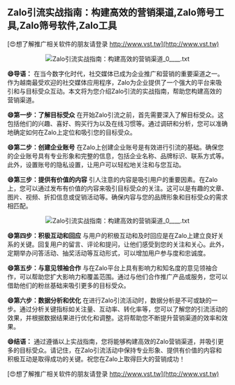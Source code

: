 ## **Zalo引流实战指南：构建高效的营销渠道,Zalo筛号工具,Zalo筛号软件,Zalo工具**

[😍想了解推广相关软件的朋友请登录 http://www.vst.tw](http://www.vst.tw)

 <center><img src="https://vst.tw/MP4/tuiguang/png/8.png" alt="Zalo引流实战指南：构建高效的营销渠道_0____.txt"></center>

**😄导语：**
在当今数字化时代，社交媒体已成为企业推广和营销的重要渠道之一。作为越南最受欢迎的社交媒体应用程序，Zalo为企业提供了一个强大的平台来吸引和与目标受众互动。本文将为您介绍Zalo引流的实战指南，帮助您构建高效的营销渠道。

**😄第一步：了解目标受众**
在开始Zalo引流之前，首先需要深入了解目标受众。这包括他们的兴趣、喜好、购买行为以及在线习惯等。通过调研和分析，您可以准确地确定如何在Zalo上定位和吸引您的目标受众。

**😄第二步：创建企业账号**
在Zalo上创建企业账号是有效进行引流的基础。确保您的企业账号具有专业形象和完整的信息，包括企业名称、品牌标识、联系方式等。此外，设置账号的隐私设置，让用户可以轻松地关注和与您互动。

**😄第三步：提供有价值的内容**
引人注意的内容是吸引用户的重要因素。在Zalo上，您可以通过发布有价值的内容来吸引目标受众的关注。这可以是有趣的文章、图片、视频、折扣信息或促销活动等。确保内容与您的品牌形象和目标受众的需求相匹配。

 <center><img src="https://vst.tw/MP4/tuiguang/png/2.png" alt="Zalo引流实战指南：构建高效的营销渠道_0____.txt"></center>

**😄第四步：积极互动和回应**
与用户的积极互动和及时回应是在Zalo上建立良好关系的关键。回复用户的留言、评论和提问，让他们感受到您的关注和关心。此外，定期举办问答活动、抽奖活动等互动形式，可以增加用户参与度和忠诚度。

**😄第五步：与意见领袖合作**
与在Zalo平台上具有影响力和知名度的意见领袖合作，可以帮助您扩大影响力和覆盖范围。通过与他们合作推广产品或服务，您可以借助他们的粉丝基础来吸引更多的目标受众。

**😄第六步：数据分析和优化**
在进行Zalo引流活动时，数据分析是不可或缺的一步。通过分析关键指标如关注量、互动率、转化率等，您可以了解您的引流活动的效果，并根据数据结果进行优化和调整。这将帮助您不断提升营销渠道的效率和效果。

**😄结语：**
通过遵循以上实战指南，您将能够构建高效的Zalo营销渠道，并吸引更多的目标受众。请记住，在Zalo引流活动中保持专业形象、提供有价值的内容和积极互动是取得成功的关键。祝您在Zalo上取得巨大的营销成功！

[😍想了解推广相关软件的朋友请登录 http://www.vst.tw](http://www.vst.tw)



